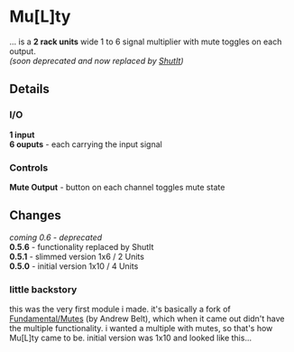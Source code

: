 # Mu\[L\]ty


... is a __2 rack units__ wide 1 to 6 signal multiplier with mute toggles on each output.  
*(soon deprecated and now replaced by [ShutIt](shutit.md))*

## Details

### I/O
__1 input__  
__6 ouputs__ - each carrying the input signal

### Controls
__Mute Output__ - button on each channel toggles mute state  


## Changes

_coming 0.6 - deprecated_  
__0.5.6__ - functionality replaced by ShutIt  
__0.5.1__ - slimmed version 1x6 / 2 Units  
__0.5.0__ - initial version 1x10 / 4 Units  


### little backstory
this was the very first module i made.
it's basically a fork of [Fundamental/Mutes](https://github.com/VCVRack/Fundamental) (by Andrew Belt), which when it came out didn't have the multiple functionality.
i wanted a multiple with mutes, so that's how Mu\[L\]ty came to be.
initial version was 1x10 and looked like this...

